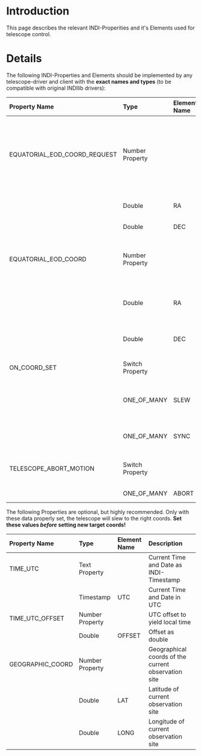 # Introduction #

This page describes the relevant INDI-Properities and it's Elements used for telescope control.


# Details #

The following INDI-Properties and Elements should be implemented by any telescope-driver and client with the **exact names and types** (to be compatible with original INDIlib drivers):

| **Property Name** | **Type** | **Element Name** | **Description** |
|:------------------|:---------|:-----------------|:----------------|
| EQUATORIAL\_EOD\_COORD\_REQUEST | Number Property |                  | _Write-Only_ Property for new Target-Coordinates. If new coords are set, telescope will slew immediately |
|                   | Double   | RA               | Right ascension of target |
|                   | Double   | DEC              | Declination of target |
| EQUATORIAL\_EOD\_COORD | Number Property |                  | _Read-Only_ Property for Coords the telescope is currently pointing at |
|                   | Double   | RA               | Right ascension the telescope is pointing at |
|                   | Double   | DEC              | Declination the telescope is pointing at |
| ON\_COORD\_SET    | Switch Property |                  | Slew or sync on new coords |
|                   | ONE\_OF\_MANY | SLEW             | Slew the telescope, if new target coords are set |
|                   | ONE\_OF\_MANY | SYNC             | Sync current coords to set coords |
| TELESCOPE\_ABORT\_MOTION | Switch Property |                  | Abort all current motion of telescope |
|                   | ONE\_OF\_MANY | ABORT            | ON = Abort motion |

The following Properties are optional, but highly recommended. Only with these data properly set, the telescope will slew to the right coords.
**Set these values _before_ setting new target coords!**

| **Property Name** | **Type** | **Element Name** | **Description** |
|:------------------|:---------|:-----------------|:----------------|
| TIME\_UTC         | Text Property |                  | Current Time and Date as INDI-Timestamp |
|                   | Timestamp | UTC              | Current Time and Date in UTC |
| TIME\_UTC\_OFFSET | Number Property |                  | UTC offset to yield local time |
|                   | Double   | OFFSET           | Offset as double |
| GEOGRAPHIC\_COORD | Number Property |                  | Geographical coords of the current observation site |
|                   | Double   | LAT              | Latitude of current observation site |
|                   | Double   | LONG             | Longitude of current observation site |